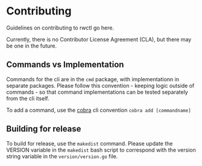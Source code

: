 # Contributing

Guidelines on contributing to rwctl go here.

Currently, there is no Contributor License Agreement (CLA), but there may be one in the future.


## Commands vs Implementation

Commands for the cli are in the `cmd` package, with implementationn in separate packages. Please follow this convention - keeping logic outside of commands - so that command implementations can be tested separately from the cli itself.

To add a command, use the [cobra](https://github.com/spf13/cobra) cli convention `cobra add [commandname]`


## Building for release

To build for release, use the `makedist` command.
Please update the VERSION variable in the `makedist` bash script to correspond with the version string variable in the `version/version.go` file.


